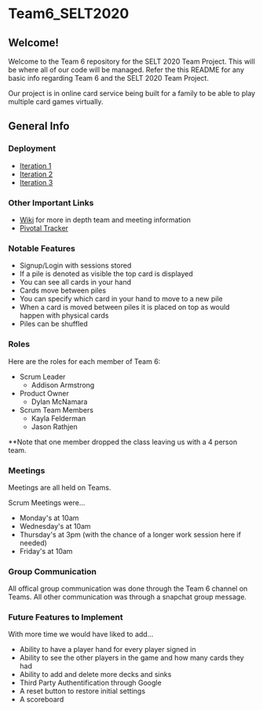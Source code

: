 # Team6_SELT2020
## Welcome!
Welcome to the Team 6 repository for the SELT 2020 Team Project. This will be where all of our code will be managed. Refer the this README for any basic info regarding Team 6 and the SELT 2020 Team Project.

Our project is in online card service being built for a family to be able to play multiple card games virtually.

## General Info

### Deployment
- [Iteration 1](https://selt2020-g006-iteration1.herokuapp.com/)
- [Iteration 2](https://selt2020-g006-iteration2.herokuapp.com/)
- [Iteration 3](https://selt2020-g006-iteration3.herokuapp.com/)

### Other Important Links
- [Wiki](https://github.com/UIOWAjohnsonhj/Team6_SELT2020/wiki) for more in depth team and meeting information
- [Pivotal Tracker](https://www.pivotaltracker.com/n/projects/2474452)

### Notable Features
* Signup/Login with sessions stored
* If a pile is denoted as visible the top card is displayed
* You can see all cards in your hand
* Cards move between piles
* You can specify which card in your hand to move to a new pile
* When a card is moved between piles it is placed on top as would happen with physical cards
* Piles can be shuffled

### Roles
Here are the roles for each member of Team 6:

- Scrum Leader
	- Addison Armstrong
- Product Owner
	- Dylan McNamara
- Scrum Team Members
	- Kayla Felderman
	- Jason Rathjen
	
**Note that one member dropped the class leaving us with a 4 person team.
	
### Meetings
Meetings are all held on Teams.

Scrum Meetings were... 
* Monday's at 10am
* Wednesday's at 10am
* Thursday's at 3pm (with the chance of a longer work session here if needed)
* Friday's at 10am
### Group Communication
All offical group communication was done through the Team 6 channel on Teams. 
All other communication was through a snapchat group message.

### Future Features to Implement
With more time we would have liked to add...
* Ability to have a player hand for every player signed in
* Ability to see the other players in the game and how many cards they had
* Ability to add and delete more decks and sinks
* Third Party Authentification through Google
* A reset button to restore initial settings
* A scoreboard
